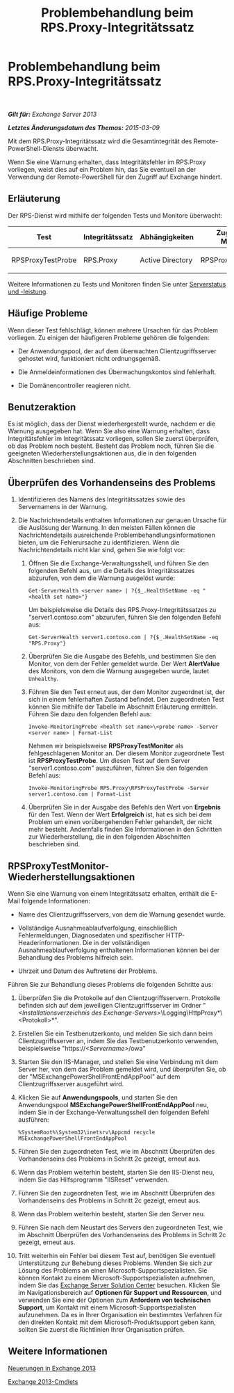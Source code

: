 ﻿---
title: Problembehandlung beim RPS.Proxy-Integritätssatz
TOCTitle: Problembehandlung beim RPS.Proxy-Integritätssatz
ms:assetid: a5058323-5d86-438a-ad4a-fa4292310e98
ms:mtpsurl: https://technet.microsoft.com/de-de/library/ms.exch.scom.rps.proxy(v=EXCHG.150)
ms:contentKeyID: 53181866
ms.date: 10/08/2015
mtps_version: v=EXCHG.150
ms.translationtype: HT
---

# Problembehandlung beim RPS.Proxy-Integritätssatz

 

_**Gilt für:** Exchange Server 2013_

_**Letztes Änderungsdatum des Themas:** 2015-03-09_

Mit dem RPS.Proxy-Integritätssatz wird die Gesamtintegrität des Remote-PowerShell-Diensts überwacht.

Wenn Sie eine Warnung erhalten, dass Integritätsfehler im RPS.Proxy vorliegen, weist dies auf ein Problem hin, das Sie eventuell an der Verwendung der Remote-PowerShell für den Zugriff auf Exchange hindert.

## Erläuterung

Der RPS-Dienst wird mithilfe der folgenden Tests und Monitore überwacht:


<table>
<colgroup>
<col style="width: 25%" />
<col style="width: 25%" />
<col style="width: 25%" />
<col style="width: 25%" />
</colgroup>
<thead>
<tr class="header">
<th>Test</th>
<th>Integritätssatz</th>
<th>Abhängigkeiten</th>
<th>Zugehörige Monitore</th>
</tr>
</thead>
<tbody>
<tr class="odd">
<td><p>RPSProxyTestProbe</p></td>
<td><p>RPS.Proxy</p></td>
<td><p>Active Directory</p></td>
<td><p>RPSProxyTestMonitor</p></td>
</tr>
</tbody>
</table>


Weitere Informationen zu Tests und Monitoren finden Sie unter [Serverstatus und -leistung](https://technet.microsoft.com/de-de/library/jj150551\(v=exchg.150\)).

## Häufige Probleme

Wenn dieser Test fehlschlägt, können mehrere Ursachen für das Problem vorliegen. Zu einigen der häufigeren Probleme gehören die folgenden:

  - Der Anwendungspool, der auf dem überwachten Clientzugriffsserver gehostet wird, funktioniert nicht ordnungsgemäß.

  - Die Anmeldeinformationen des Überwachungskontos sind fehlerhaft.

  - Die Domänencontroller reagieren nicht.

## Benutzeraktion

Es ist möglich, dass der Dienst wiederhergestellt wurde, nachdem er die Warnung ausgegeben hat. Wenn Sie also eine Warnung erhalten, dass Integritätsfehler im Integritätssatz vorliegen, sollen Sie zuerst überprüfen, ob das Problem noch besteht. Besteht das Problem noch, führen Sie die geeigneten Wiederherstellungsaktionen aus, die in den folgenden Abschnitten beschrieben sind.

## Überprüfen des Vorhandenseins des Problems

1.  Identifizieren des Namens des Integritätssatzes sowie des Servernamens in der Warnung.

2.  Die Nachrichtendetails enthalten Informationen zur genauen Ursache für die Auslösung der Warnung. In den meisten Fällen können die Nachrichtendetails ausreichende Problembehandlungsinformationen bieten, um die Fehlerursache zu identifizieren. Wenn die Nachrichtendetails nicht klar sind, gehen Sie wie folgt vor:
    
    1.  Öffnen Sie die Exchange-Verwaltungsshell, und führen Sie den folgenden Befehl aus, um die Details des Integritätssatzes abzurufen, von dem die Warnung ausgelöst wurde:
        
            Get-ServerHealth <server name> | ?{$_.HealthSetName -eq "<health set name>"}
        
        Um beispielsweise die Details des RPS.Proxy-Integritätssatzes zu "server1.contoso.com" abzurufen, führen Sie den folgenden Befehl aus:
        
            Get-ServerHealth server1.contoso.com | ?{$_.HealthSetName -eq "RPS.Proxy"}
    
    2.  Überprüfen Sie die Ausgabe des Befehls, und bestimmen Sie den Monitor, von dem der Fehler gemeldet wurde. Der Wert **AlertValue** des Monitors, von dem die Warnung ausgegeben wurde, lautet `Unhealthy`.
    
    3.  Führen Sie den Test erneut aus, der dem Monitor zugeordnet ist, der sich in einem fehlerhaften Zustand befindet. Den zugeordneten Test können Sie mithilfe der Tabelle im Abschnitt Erläuterung ermitteln. Führen Sie dazu den folgenden Befehl aus:
        
            Invoke-MonitoringProbe <health set name>\<probe name> -Server <server name> | Format-List
        
        Nehmen wir beispielsweise **RPSProxyTestMonitor** als fehlgeschlagenen Monitor an. Der diesem Monitor zugeordnete Test ist **RPSProxyTestProbe**. Um diesen Test auf dem Server "server1.contoso.com" auszuführen, führen Sie den folgenden Befehl aus:
        
            Invoke-MonitoringProbe RPS.Proxy\RPSProxyTestProbe -Server server1.contoso.com | Format-List
    
    4.  Überprüfen Sie in der Ausgabe des Befehls den Wert von **Ergebnis** für den Test. Wenn der Wert **Erfolgreich** ist, hat es sich bei dem Problem um einen vorübergehenden Fehler gehandelt, der nicht mehr besteht. Andernfalls finden Sie Informationen in den Schritten zur Wiederherstellung, die in den folgenden Abschnitten beschrieben sind.

## RPSProxyTestMonitor-Wiederherstellungsaktionen

Wenn Sie eine Warnung von einem Integritätssatz erhalten, enthält die E-Mail folgende Informationen:

  - Name des Clientzugriffsservers, von dem die Warnung gesendet wurde.

  - Vollständige Ausnahmeablaufverfolgung, einschließlich Fehlermeldungen, Diagnosedaten und spezifischer HTTP-Headerinformationen. Die in der vollständigen Ausnahmeablaufverfolgung enthaltenen Informationen können bei der Behandlung des Problems hilfreich sein.

  - Uhrzeit und Datum des Auftretens der Problems.

Führen Sie zur Behandlung dieses Problems die folgenden Schritte aus:

1.  Überprüfen Sie die Protokolle auf den Clientzugriffsservern. Protokolle befinden sich auf dem jeweiligen Clientzugriffsserver im Ordner "*\<Installationsverzeichnis des Exchange-Servers\>*\\Logging\\HttpProxy*\\\<Protokoll\>*".

2.  Erstellen Sie ein Testbenutzerkonto, und melden Sie sich dann beim Clientzugriffsserver an, indem Sie das Testbenutzerkonto verwenden, beispielsweise "https://*\<Servername\>*/owa"

3.  Starten Sie den IIS-Manager, und stellen Sie eine Verbindung mit dem Server her, von dem das Problem gemeldet wird, und überprüfen Sie, ob der "MSExchangePowerShellFrontEndAppPool" auf dem Clientzugriffsserver ausgeführt wird.

4.  Klicken Sie auf **Anwendungspools**, und starten Sie den Anwendungspool **MSExchangePowerShellFrontEndAppPool** neu, indem Sie in der Exchange-Verwaltungsshell den folgenden Befehl ausführen:
    
        %SystemRoot%\System32\inetsrv\Appcmd recycle MSExchangePowerShellFrontEndAppPool

5.  Führen Sie den zugeordneten Test, wie im Abschnitt Überprüfen des Vorhandenseins des Problems in Schritt 2c gezeigt, erneut aus.

6.  Wenn das Problem weiterhin besteht, starten Sie den IIS-Dienst neu, indem Sie das Hilfsprogramm "IISReset" verwenden.

7.  Führen Sie den zugeordneten Test, wie im Abschnitt Überprüfen des Vorhandenseins des Problems in Schritt 2c gezeigt, erneut aus.

8.  Wenn das Problem weiterhin besteht, starten Sie den Server neu.

9.  Führen Sie nach dem Neustart des Servers den zugeordneten Test, wie im Abschnitt Überprüfen des Vorhandenseins des Problems in Schritt 2c gezeigt, erneut aus.

10. Tritt weiterhin ein Fehler bei diesem Test auf, benötigen Sie eventuell Unterstützung zur Behebung dieses Problems. Wenden Sie sich zur Lösung des Problems an einen Microsoft-Supportspezialisten. Sie können Kontakt zu einem Microsoft-Supportspezialisten aufnehmen, indem Sie das [Exchange Server Solution Center](http://go.microsoft.com/fwlink/p/?linkid=180809) besuchen. Klicken Sie im Navigationsbereich auf **Optionen für Support und Ressourcen**, und verwenden Sie eine der Optionen zum **Anfordern von technischen Support**, um Kontakt mit einem Microsoft-Supportspezialisten aufzunehmen. Da es in Ihrer Organisation ein bestimmtes Verfahren für den direkten Kontakt mit dem Microsoft-Produktsupport geben kann, sollten Sie zuerst die Richtlinien Ihrer Organisation prüfen.

## Weitere Informationen

[Neuerungen in Exchange 2013](https://technet.microsoft.com/de-de/library/jj150540\(v=exchg.150\))

[Exchange 2013-Cmdlets](https://technet.microsoft.com/de-de/library/bb124413\(v=exchg.150\))

